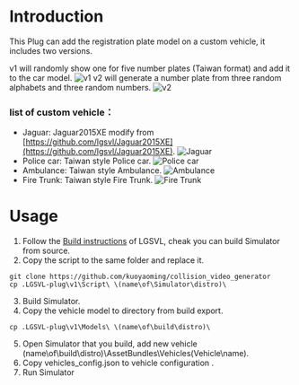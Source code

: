 # Introduction
This Plug can add the registration plate model on a custom vehicle, it includes two versions.

v1 will randomly show one for five number plates (Taiwan format) and add it to the car model.
![v1](https://github.com/kuoyaoming/LGVSL_number_plate_plug/blob/master/.image/v1.png)
v2 will generate a number plate from three random alphabets and three random numbers.
![v2]()
### list of custom vehicle：
* Jaguar: Jaguar2015XE modify from [https://github.com/lgsvl/Jaguar2015XE](https://github.com/lgsvl/Jaguar2015XE).
![Jaguar](https://github.com/kuoyaoming/LGVSL_number_plate_plug/blob/master/.image/j.png)
* Police car: Taiwan style Police car.
![Police car](https://github.com/kuoyaoming/LGVSL_number_plate_plug/blob/master/.image/p.png)
* Ambulance: Taiwan style Ambulance.
![Ambulance](https://github.com/kuoyaoming/LGVSL_number_plate_plug/blob/master/.image/a.png)
* Fire Trunk: Taiwan style Fire Trunk.
![Fire Trunk](https://github.com/kuoyaoming/LGVSL_number_plate_plug/blob/master/.image/f.png)

# Usage

1. Follow the [Build instructions](https://www.lgsvlsimulator.com/docs/build-instructions/) of LGSVL, cheak you can build Simulator from source.
2. Copy the script to the same folder and replace it.
```
git clone https://github.com/kuoyaoming/collision_video_generator
cp .LGSVL-plug\v1\Script\ \(name\of\Simulator\distro)\
```
3. Build Simulator.
4. Copy the vehicle model to directory from build export.
```
cp .LGSVL-plug\v1\Models\ \(name\of\build\distro)\
```
5. Open Simulator that you build, add new vehicle \(name\of\build\distro)\AssetBundles\Vehicles\(Vehicle\name).
6. Copy vehicles_config.json to vehicle configuration .
7. Run Simulator
